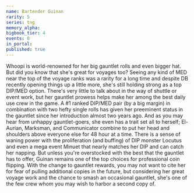```yaml
---
name: Bartender Guinan
rarity: 5
series: tng
memory_alpha:
bigbook_tier: 4
events: 0
in_portal:
published: true
---
```


Whoopi is world-renowned for her big gauntlet rolls and even bigger hat. But did you know that she's great for voyages too? Seeing any kind of MED near the top of the voyage ranks was a rarity for a long time and despite DB recently opening things up a little more, she's still holding strong as a top DIP/MED option. There's very little to talk about in the way of shuttle or event work, but her gauntlet prowess helps make her among the best daily use crew in the game. A #1 ranked DIP/MED pair (by a big margin) in combination with two hefty single rolls has given her preeminent status in the gauntlet since her introduction almost two years ago. And as you may hear from unhappy gauntlet-goers, she even has a trait set all to herself; El-Aurian, Marksman, and Communicator combine to put her head and shoulders above everyone else for 48 hour at a time.
There is a sense of waning power with the proliferation (and buffing) of DIP monster Locutus and even a mega event Minuet that nearly matches her DIP and can catch her napping. But unless you're overstocked with the best that the gauntlet has to offer, Guinan remains one of the top choices for professional coin flipping. With the change to gauntlet rewards, you may not want to cite her for fear of pulling additional copies in the future, but considering her great voyage work and the chance to smash an occasional gauntlet, she's one of the few crew whom you may wish to harbor a second copy of.
